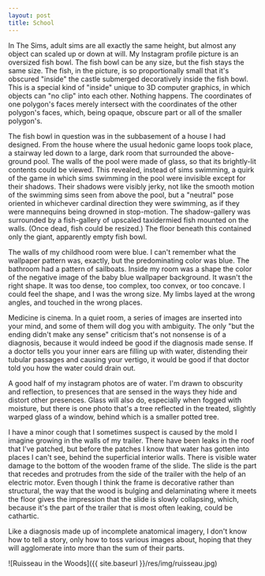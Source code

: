 ```yaml
---
layout: post
title: School
---
```

In The Sims, adult sims are all exactly the same height, but almost any object can scaled up or down at will. My Instagram profile picture is an oversized fish bowl. The fish bowl can be any size, but the fish stays the same size. The fish, in the picture, is so proportionally small that it's obscured "inside" the castle submerged decoratively inside the fish bowl. This is a special kind of "inside" unique to 3D computer graphics, in which objects can "no clip" into each other. Nothing happens. The coordinates of one polygon's faces merely intersect with the coordinates of the other polygon's faces, which, being opaque, obscure part or all of the smaller polygon's.

The fish bowl in question was in the subbasement of a house I had designed. From the house where the usual hedonic game loops took place, a stairway led down to a large, dark room that surrounded the above-ground pool. The walls of the pool were made of glass, so that its brightly-lit contents could be viewed. This revealed, instead of sims swimming, a quirk of the game in which sims swimming in the pool were invisible except for their shadows. Their shadows were visibly jerky, not like the smooth motion of the swimming sims seen from above the pool, but a "neutral" pose oriented in whichever cardinal direction they were swimming, as if they were mannequins being drowned in stop-motion. The shadow-gallery was surrounded by a fish-gallery of upscaled taxidermied fish mounted on the walls. (Once dead, fish could be resized.) The floor beneath this contained only the giant, apparently empty fish bowl.

The walls of my childhood room were blue. I can't remember what the wallpaper pattern was, exactly, but the predominating color was blue. The bathroom had a pattern of sailboats. Inside my room was a shape the color of the negative image of the baby blue wallpaper background. It wasn't the right shape. It was too dense, too complex, too convex, or too concave. I could feel the shape, and I was the wrong size. My limbs layed at the wrong angles, and touched in the wrong places.

Medicine is cinema. In a quiet room, a series of images are inserted into your mind, and some of them will dog you with ambiguity. The only "but the ending didn't make any sense" criticism that's not nonsense is of a diagnosis, because it would indeed be good if the diagnosis made sense. If a doctor tells you your inner ears are filling up with water, distending their tubular passages and causing your vertigo, it would be good if that doctor told you how the water could drain out.

A good half of my instagram photos are of water. I'm drawn to obscurity and reflection, to presences that are sensed in the ways they hide and distort other presences. Glass will also do, especially when fogged with moisture, but there is one photo that's a tree reflected in the treated, slightly warped glass of a window, behind which is a smaller potted tree.

I have a minor cough that I sometimes suspect is caused by the mold I imagine growing in the walls of my trailer. There have been leaks in the roof that I've patched, but before the patches I know that water has gotten into places I can't see, behind the superficial interior walls. There is visible water damage to the bottom of the wooden frame of the slide. The slide is the part that recedes and protrudes from the side of the trailer with the help of an electric motor. Even though I think the frame is decorative rather than structural, the way that the wood is bulging and delaminating where it meets the floor gives the impression that the slide is slowly collapsing, which, because it's the part of the trailer that is most often leaking, could be cathartic.

Like a diagnosis made up of incomplete anatomical imagery, I don't know how to tell a story, only how to toss various images about, hoping that they will agglomerate into more than the sum of their parts.

![Ruisseau in the Woods]({{ site.baseurl }}/res/img/ruisseau.jpg)